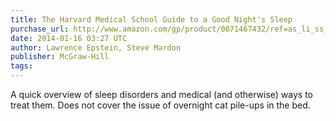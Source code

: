 ```yaml
---
title: The Harvard Medical School Guide to a Good Night's Sleep
purchase_url: http://www.amazon.com/gp/product/0071467432/ref=as_li_ss_tl?ie=UTF8&camp=1789&creative=390957&creativeASIN=0071467432&linkCode=as2&tag=everrail-20
date: 2014-01-16 03:27 UTC
author: Lawrence Epstein, Steve Mardon
publisher: McGraw-Hill
tags:
---
```


A quick overview of sleep disorders and medical (and otherwise) ways to treat them. Does not cover the issue of overnight cat pile-ups in the bed.
